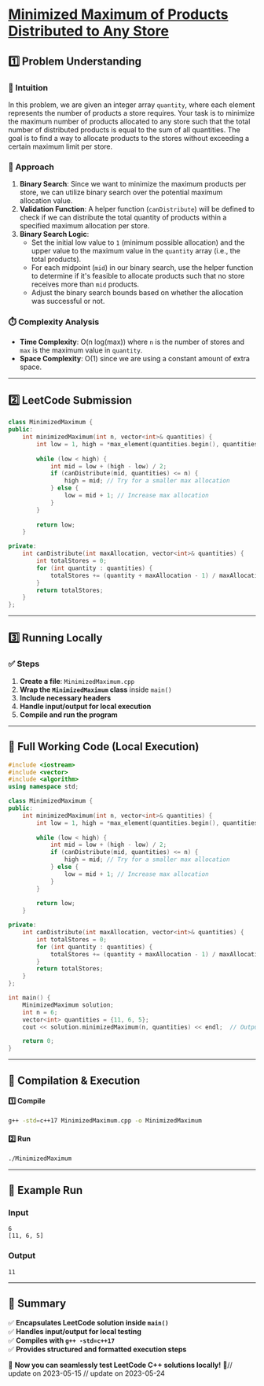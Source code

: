 # **[Minimized Maximum of Products Distributed to Any Store](https://leetcode.com/problems/minimized-maximum-of-products-distributed-to-any-store/description/)**  

## **1️⃣ Problem Understanding**  
### **📌 Intuition**  
In this problem, we are given an integer array `quantity`, where each element represents the number of products a store requires. Your task is to minimize the maximum number of products allocated to any store such that the total number of distributed products is equal to the sum of all quantities. The goal is to find a way to allocate products to the stores without exceeding a certain maximum limit per store.  

### **🚀 Approach**  
1. **Binary Search**: Since we want to minimize the maximum products per store, we can utilize binary search over the potential maximum allocation value.
2. **Validation Function**: A helper function (`canDistribute`) will be defined to check if we can distribute the total quantity of products within a specified maximum allocation per store.
3. **Binary Search Logic**: 
   - Set the initial low value to `1` (minimum possible allocation) and the upper value to the maximum value in the `quantity` array (i.e., the total products).
   - For each midpoint (`mid`) in our binary search, use the helper function to determine if it's feasible to allocate products such that no store receives more than `mid` products.
   - Adjust the binary search bounds based on whether the allocation was successful or not.

### **⏱️ Complexity Analysis**  
- **Time Complexity**: O(n log(max)) where `n` is the number of stores and `max` is the maximum value in `quantity`.
- **Space Complexity**: O(1) since we are using a constant amount of extra space.

---  

## **2️⃣ LeetCode Submission**  
```cpp
class MinimizedMaximum {
public:
    int minimizedMaximum(int n, vector<int>& quantities) {
        int low = 1, high = *max_element(quantities.begin(), quantities.end());
        
        while (low < high) {
            int mid = low + (high - low) / 2;
            if (canDistribute(mid, quantities) <= n) {
                high = mid; // Try for a smaller max allocation
            } else {
                low = mid + 1; // Increase max allocation
            }
        }
        
        return low;
    }

private:
    int canDistribute(int maxAllocation, vector<int>& quantities) {
        int totalStores = 0;
        for (int quantity : quantities) {
            totalStores += (quantity + maxAllocation - 1) / maxAllocation; // Equivalent to ceil(quantity / maxAllocation)
        }
        return totalStores;
    }
};
```  

---  

## **3️⃣ Running Locally**  
### **✅ Steps**  
1. **Create a file**: `MinimizedMaximum.cpp`  
2. **Wrap the `MinimizedMaximum` class** inside `main()`  
3. **Include necessary headers**  
4. **Handle input/output for local execution**  
5. **Compile and run the program**  

---  

## **📝 Full Working Code (Local Execution)**  
```cpp
#include <iostream>
#include <vector>
#include <algorithm>
using namespace std;

class MinimizedMaximum {
public:
    int minimizedMaximum(int n, vector<int>& quantities) {
        int low = 1, high = *max_element(quantities.begin(), quantities.end());
        
        while (low < high) {
            int mid = low + (high - low) / 2;
            if (canDistribute(mid, quantities) <= n) {
                high = mid; // Try for a smaller max allocation
            } else {
                low = mid + 1; // Increase max allocation
            }
        }
        
        return low;
    }

private:
    int canDistribute(int maxAllocation, vector<int>& quantities) {
        int totalStores = 0;
        for (int quantity : quantities) {
            totalStores += (quantity + maxAllocation - 1) / maxAllocation; // Equivalent to ceil(quantity / maxAllocation)
        }
        return totalStores;
    }
};

int main() {
    MinimizedMaximum solution;
    int n = 6;
    vector<int> quantities = {11, 6, 5};
    cout << solution.minimizedMaximum(n, quantities) << endl;  // Output expected: 11

    return 0;
}
```  

---  

## **🔧 Compilation & Execution**  
#### **1️⃣ Compile**  
```bash
g++ -std=c++17 MinimizedMaximum.cpp -o MinimizedMaximum
```  

#### **2️⃣ Run**  
```bash
./MinimizedMaximum
```  

---  

## **🎯 Example Run**  
### **Input**  
```
6
[11, 6, 5]
```  
### **Output**  
```
11
```  

---  

## **📌 Summary**  
✅ **Encapsulates LeetCode solution inside `main()`**  
✅ **Handles input/output for local testing**  
✅ **Compiles with `g++ -std=c++17`**  
✅ **Provides structured and formatted execution steps**  

🚀 **Now you can seamlessly test LeetCode C++ solutions locally!** 🚀// update on 2023-05-15
// update on 2023-05-24
